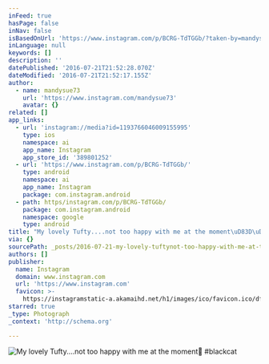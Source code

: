 ```yaml
---
inFeed: true
hasPage: false
inNav: false
isBasedOnUrl: 'https://www.instagram.com/p/BCRG-TdTGGb/?taken-by=mandysue73'
inLanguage: null
keywords: []
description: ''
datePublished: '2016-07-21T21:52:28.070Z'
dateModified: '2016-07-21T21:52:17.155Z'
author:
  - name: mandysue73
    url: 'https://www.instagram.com/mandysue73'
    avatar: {}
related: []
app_links:
  - url: 'instagram://media?id=1193766046009155995'
    type: ios
    namespace: ai
    app_name: Instagram
    app_store_id: '389801252'
  - url: 'https://www.instagram.com/p/BCRG-TdTGGb/'
    type: android
    namespace: ai
    app_name: Instagram
    package: com.instagram.android
  - path: https/instagram.com/p/BCRG-TdTGGb/
    package: com.instagram.android
    namespace: google
    type: android
title: "My lovely Tufty....not too happy with me at the moment\uD83D\uDE01 #blackcat"
via: {}
sourcePath: _posts/2016-07-21-my-lovely-tuftynot-too-happy-with-me-at-the-moment-bl.md
authors: []
publisher:
  name: Instagram
  domain: www.instagram.com
  url: 'https://www.instagram.com'
  favicon: >-
    https://instagramstatic-a.akamaihd.net/h1/images/ico/favicon.ico/dfa85bb1fd63.ico
starred: true
_type: Photograph
_context: 'http://schema.org'

---
```

![My lovely Tufty....not too happy with me at the moment #blackcat](https://scontent.cdninstagram.com/t51.2885-15/s640x640/sh0.08/e35/12750270_1667636240157928_1337554264_n.jpg?ig_cache_key=MTE5Mzc2NjA0NjAwOTE1NTk5NQ%3D%3D.2)